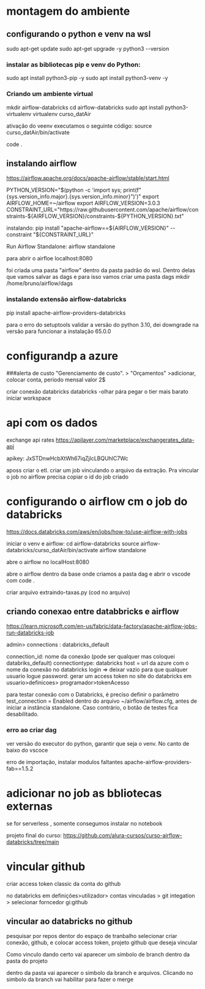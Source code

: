 

# montagem do ambiente
## configurando o python e venv na wsl

sudo apt-get update
sudo apt-get upgrade -y
python3 --version

### instalar as bibliotecas pip e venv do Python:
sudo apt install python3-pip -y
sudo apt install python3-venv -y

### Criando um ambiente virtual
mkdir airflow-databricks
cd airflow-databricks
sudo apt install python3-virtualenv
virtualenv curso_datAir

ativação do veenv executamos o seguinte código:
source curso_datAir/bin/activate

code .

## instalando airflow
https://airflow.apache.org/docs/apache-airflow/stable/start.html

PYTHON_VERSION="$(python -c 'import sys; print(f"{sys.version_info.major}.{sys.version_info.minor}")')"
export AIRFLOW_HOME=~/airflow
export AIRFLOW_VERSION=3.0.3
CONSTRAINT_URL="https://raw.githubusercontent.com/apache/airflow/constraints-${AIRFLOW_VERSION}/constraints-${PYTHON_VERSION}.txt"

instalando: pip install "apache-airflow==${AIRFLOW_VERSION}" --constraint "${CONSTRAINT_URL}"

Run Airflow Standalone:
airflow standalone

para abrir o airfloe
localhost:8080

foi criada uma pasta "airflow" dentro da pasta padrão do wsl. Dentro delas que vamos salvar as dags e para isso vamos criar uma pasta dags
mkdir /home/bruno/airflow/dags


### instalando extensão airflow-databricks
pip install apache-airflow-providers-databricks

para o erro do setuptools validar a versão do python 3.10, dei downgrade na versão para funcionar a instalação 65.0.0

# configurandp a azure

###alerta de custo
"Gerenciamento de custo". > "Orçamentos" >adicionar, colocar conta, periodo mensal valor 2$

criar conexão databricks databricks
-olhar pára pegar o tier mais barato  
iniciar workspace


# api com os dados

exchange api rates
https://apilayer.com/marketplace/exchangerates_data-api

apikey: JxSTDnwHcbXtWh67iqZjlcLBQUhlC7Wc

aposs criar o etl.
criar um job vinculando o arquivo da extração. 
Pra vincular o job no airflow precisa copiar o id do job criado

# configurando o airflow cm o job do databricks
https://docs.databricks.com/aws/en/jobs/how-to/use-airflow-with-jobs

iniciar o venv e airflow:
cd airflow-databricks
source airflow-databricks/curso_datAir/bin/activate
airflow standalone


abre o airflow no localHost:8080

abre o airflow dentro da base onde criamos a pasta dag
e abrir o vscode com code . 

criar arquivo extraindo-taxas.py (cod no arquivo)

## criando conexao entre databbricks e airflow
https://learn.microsoft.com/en-us/fabric/data-factory/apache-airflow-jobs-run-databricks-job

admin> connections : databricks_default

connection_id: nome da conexão (pode ser qualquer mas coloquei databriks_default)
connectiontype: databricks
host = url da azure com o nome da conexão no databricks
login => deixar vazio para que qualquer usuario logue
password: gerar um access token no site do databricks em usuario>definicoes> programador>tokenAcesso

para testar conexão com o Databricks, é preciso definir o parâmetro test_connection = Enabled dentro do arquivo ~/airflow/airflow.cfg, antes de iniciar a instância standalone. Caso contrário, o botão de testes fica desabilitado.

### erro ao criar dag
ver versão do executor do python, garantir que seja o venv. No canto de baixo do vscoce

erro de importação, instalar modulos faltantes
apache-airflow-providers-fab==1.5.2



# adicionar no job as bbliotecas externas
se for serverless , somente consegumos instalar no notebook

projeto final do curso: https://github.com/alura-cursos/curso-airflow-databricks/tree/main



# vincular github
criar access token classic da conta do github

no databricks em definições>utilizador> contas vinculadas > git integation > selecionar forncedor gi:github

## vincular ao databricks no github
pesquisar por repos dentor do espaço de tranbalho
selecionar criar conexão, github, e colocar access token, projeto github que deseja vincular

Como vinculo dando certo vai aparecer um simbolo de branch dentro da pasta do projeto

dentro da pasta vai aparecer o simbolo da branch e arquivos. Clicando no simbolo da branch vai habilitar para fazer o merge